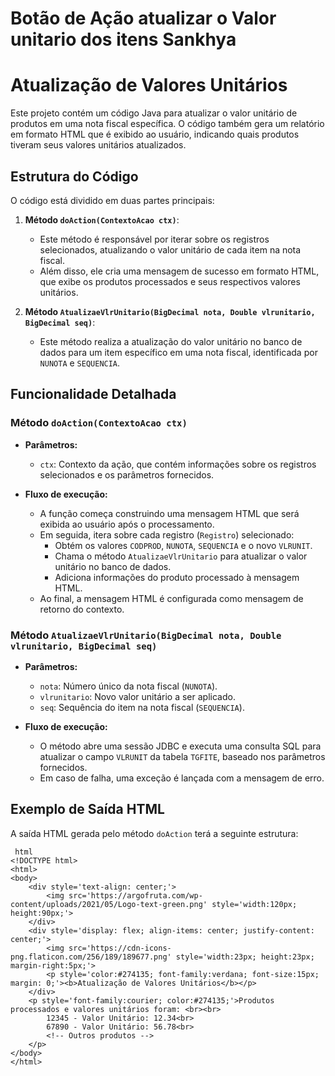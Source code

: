 # Botão de Ação atualizar o Valor unitario dos itens Sankhya



# Atualização de Valores Unitários

Este projeto contém um código Java para atualizar o valor unitário de produtos em uma nota fiscal específica. O código também gera um relatório em formato HTML que é exibido ao usuário, indicando quais produtos tiveram seus valores unitários atualizados.

## Estrutura do Código

O código está dividido em duas partes principais:

1. **Método `doAction(ContextoAcao ctx)`**: 
   - Este método é responsável por iterar sobre os registros selecionados, atualizando o valor unitário de cada item na nota fiscal. 
   - Além disso, ele cria uma mensagem de sucesso em formato HTML, que exibe os produtos processados e seus respectivos valores unitários.

2. **Método `AtualizaeVlrUnitario(BigDecimal nota, Double vlrunitario, BigDecimal seq)`**:
   - Este método realiza a atualização do valor unitário no banco de dados para um item específico em uma nota fiscal, identificada por `NUNOTA` e `SEQUENCIA`.

## Funcionalidade Detalhada

### Método `doAction(ContextoAcao ctx)`

- **Parâmetros:**
  - `ctx`: Contexto da ação, que contém informações sobre os registros selecionados e os parâmetros fornecidos.

- **Fluxo de execução:**
  - A função começa construindo uma mensagem HTML que será exibida ao usuário após o processamento.
  - Em seguida, itera sobre cada registro (`Registro`) selecionado:
    - Obtém os valores `CODPROD`, `NUNOTA`, `SEQUENCIA` e o novo `VLRUNIT`.
    - Chama o método `AtualizaeVlrUnitario` para atualizar o valor unitário no banco de dados.
    - Adiciona informações do produto processado à mensagem HTML.
  - Ao final, a mensagem HTML é configurada como mensagem de retorno do contexto.

### Método `AtualizaeVlrUnitario(BigDecimal nota, Double vlrunitario, BigDecimal seq)`

- **Parâmetros:**
  - `nota`: Número único da nota fiscal (`NUNOTA`).
  - `vlrunitario`: Novo valor unitário a ser aplicado.
  - `seq`: Sequência do item na nota fiscal (`SEQUENCIA`).

- **Fluxo de execução:**
  - O método abre uma sessão JDBC e executa uma consulta SQL para atualizar o campo `VLRUNIT` da tabela `TGFITE`, baseado nos parâmetros fornecidos.
  - Em caso de falha, uma exceção é lançada com a mensagem de erro.

## Exemplo de Saída HTML

A saída HTML gerada pelo método `doAction` terá a seguinte estrutura:

```
 html
<!DOCTYPE html>
<html>
<body>
    <div style='text-align: center;'>
        <img src='https://argofruta.com/wp-content/uploads/2021/05/Logo-text-green.png' style='width:120px; height:90px;'>
    </div>
    <div style='display: flex; align-items: center; justify-content: center;'>
        <img src='https://cdn-icons-png.flaticon.com/256/189/189677.png' style='width:23px; height:23px; margin-right:5px;'>
        <p style='color:#274135; font-family:verdana; font-size:15px; margin: 0;'><b>Atualização de Valores Unitários</b></p>
    </div>
    <p style='font-family:courier; color:#274135;'>Produtos processados e valores unitários foram: <br><br>
        12345 - Valor Unitário: 12.34<br>
        67890 - Valor Unitário: 56.78<br>
        <!-- Outros produtos -->
    </p>
</body>
</html>
```

